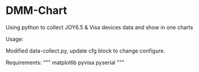 # DMM-Chart
Using python to collect JOY6.5 &amp; Visa devices data and show in one charts

Usage:

Modified data-collect.py, update cfg block to change configure.

Requirements:
"""
matplotlib
pyvisa
pyserial
"""

